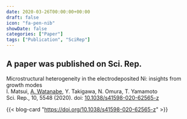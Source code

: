 ```yaml
---
date: 2020-03-26T00:00:00+00:00
draft: false
icon: "fa-pen-nib"
showDate: false
categories: ["Paper"]
tags: ["Publication", "SciRep"]
---
```


## A paper was published on Sci. Rep.

Microstructural heterogeneity in the electrodeposited Ni: insights from growth modes  
    I. Matsui, <u>A. Watanabe</u>, Y. Takigawa, N. Omura, T. Yamamoto  
    Sci. Rep., 10, 5548 (2020).
    doi: [10.1038/s41598-020-62565-z](https://doi.org/10.1038/s41598-020-62565-z)

{{< blog-card "https://doi.org/10.1038/s41598-020-62565-z" >}}